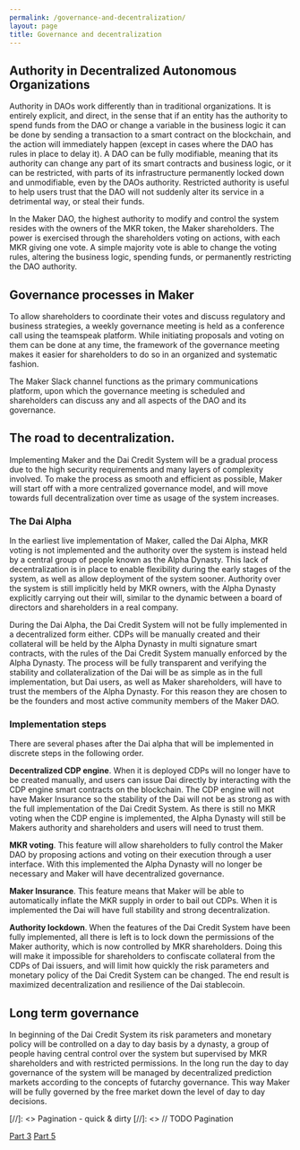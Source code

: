 ```yaml
---
permalink: /governance-and-decentralization/
layout: page
title: Governance and decentralization
---
```


## Authority in Decentralized Autonomous Organizations

Authority in DAOs work differently than in traditional organizations. It is entirely explicit, and direct, in the sense that if an entity has the authority to spend funds from the DAO or change a variable in the business logic it can be done by sending a transaction to a smart contract on the blockchain, and the action will immediately happen (except in cases where the DAO has rules in place to delay it). A DAO can be fully modifiable, meaning that its authority can change any part of its smart contracts and business logic, or it can be restricted, with parts of its infrastructure permanently locked down and unmodifiable, even by the DAOs authority. Restricted authority is useful to help users trust that the DAO will not suddenly alter its service in a detrimental way, or steal their funds.

In the Maker DAO, the highest authority to modify and control the system resides with the owners of the MKR token, the Maker shareholders. The power is exercised through the shareholders voting on actions, with each MKR giving one vote. A simple majority vote is able to change the voting rules, altering the business logic, spending funds, or permanently restricting the DAO authority.

## Governance processes in Maker

To allow shareholders to coordinate their votes and discuss regulatory and business strategies, a weekly governance meeting is held as a conference call using the teamspeak platform. While initiating proposals and voting on them can be done at any time, the framework of the governance meeting makes it easier for shareholders to do so in an organized and systematic fashion.

The Maker Slack channel functions as the primary communications platform, upon which the governance meeting is scheduled and shareholders can discuss any and all aspects of the DAO and its governance.

## The road to decentralization.

Implementing Maker and the Dai Credit System will be a gradual process due to the high security requirements and many layers of complexity involved. To make the process as smooth and efficient as possible, Maker will start off with a more centralized governance model, and will move towards full decentralization over time as usage of the system increases.

### The Dai Alpha

In the earliest live implementation of Maker, called the Dai Alpha, MKR voting is not implemented and the authority over the system is instead held by a central group of people known as the Alpha Dynasty. This lack of decentralization is in place to enable flexibility during the early stages of the system, as well as allow deployment of the system sooner. Authority over the system is still implicitly held by MKR owners, with the Alpha Dynasty explicitly carrying out their will, similar to the dynamic between a board of directors and shareholders in a real company.

During the Dai Alpha, the Dai Credit System will not be fully implemented in a decentralized form either. CDPs will be manually created and their collateral will be held by the Alpha Dynasty in multi signature smart contracts, with the rules of the Dai Credit System manually enforced by the Alpha Dynasty. The process will be fully transparent and verifying the stability and collateralization of the Dai will be as simple as in the full implementation, but Dai users, as well as Maker shareholders, will have to trust the members of the Alpha Dynasty. For this reason they are chosen to be the founders and most active community members of the Maker DAO.

### Implementation steps

There are several phases after the Dai alpha that will be implemented in discrete steps in the following order.

**Decentralized CDP engine**. When it is deployed CDPs will no longer have to be created manually, and users can issue Dai directly by interacting with the CDP engine smart contracts on the blockchain. The CDP engine will not have Maker Insurance so the stability of the Dai will not be as strong as with the full implementation of the Dai Credit System. As there is still no MKR voting when the CDP engine is implemented, the Alpha Dynasty will still be Makers authority and shareholders and users will need to trust them.

**MKR voting**. This feature will allow shareholders to fully control the Maker DAO by proposing actions and voting on their execution through a user interface. With this implemented the Alpha Dynasty will no longer be necessary and Maker will have decentralized governance.

**Maker Insurance**. This feature means that Maker will be able to automatically inflate the MKR supply in order to bail out CDPs. When it is implemented the Dai will have full stability and strong decentralization.

**Authority lockdown**. When the features of the Dai Credit System have been fully implemented, all there is left is to lock down the permissions of the Maker authority, which is now controlled by MKR shareholders. Doing this will make it impossible for shareholders to confiscate collateral from the CDPs of Dai issuers, and will limit how quickly the risk parameters and monetary policy of the Dai Credit System can be changed. The end result is maximized decentralization and resilience of the Dai stablecoin.

## Long term governance

In beginning of the Dai Credit System its risk parameters and monetary policy will be controlled on a day to day basis by a dynasty, a group of people having central control over the system but supervised by MKR shareholders and with restricted permissions. In the long run the day to day governance of the system will be managed by decentralized prediction markets according to the concepts of futarchy governance. This way Maker will be fully governed by the free market down the level of day to day decisions.

[//]: <> Pagination - quick & dirty
[//]: <> // TODO Pagination

<div class="pagination">
    <a class="pagination-item older" href="/keepers-and-oracles/">Part 3</a>
    <a class="pagination-item newer" href="/mkr-distribution-and-the-mkr-fund/">Part 5</a>
</div>